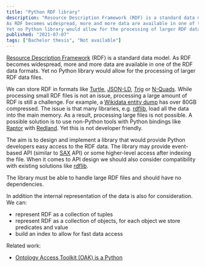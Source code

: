 ```yaml
---
title: "Python RDF library"
description: "Resource Description Framework (RDF) is a standard data model.
As RDF becomes widespread, more and more data are available in one of the RDF data formats.
Yet no Python library would allow for the processing of larger RDF data files."
published: "2021-07-07"
tags: ["Bachelor thesis", "Not available"]
---
```


[Resource Description Framework] (RDF) is a standard data model.
As RDF becomes widespread, more and more data are available in one of the RDF data formats.
Yet no Python library would allow for the processing of larger RDF data files.

We can store RDF in formats like  [Turtle], [JSON-LD], [Trig] or [N-Quads].
While processing small RDF files is not an issue, processing a large amount of RDF is still a challenge.
For example, a [Wikidata entity dump] has over 80GB compressed.
The issue is that many libraries, e.g. [rdflib], load all the data into the main memory.
As a result, processing large files is not possible.
A possible solution is to use non-Python tools with Python bindings like [Raptor] with [Redland].
Yet this is not developer friendly.

The aim is to design and implement a library that would provide Python developers easy access to the RDF data.
The library may provide event-based API (similar to [SAX] API) or some higher-level access after indexing the file.
When it comes to API design we should also consider compatibility with existing solutions like [rdflib].

The library must be able to handle large RDF files and should have no dependencies.

In addition the internal representation of the data is also for consideration.
We can:
- represent RDF as a collection of tuples
- represent RDF as a collection of objects, for each object we store predicates and value
- build an index to allow for fast data access


Related work:
- [Ontology Access Toolkit (OAK) is a Python](https://incatools.github.io/ontology-access-kit/introduction.html)

[Resource Description Framework]: <https://www.w3.org/RDF/>
[Turtle]: <https://www.w3.org/TR/turtle/>
[JSON-LD]: <https://json-ld.org/spec/latest/json-ld-rdf/>
[Trig]: <https://www.w3.org/TR/trig/>
[N-Quads]: <https://www.w3.org/TR/n-quads/>
[Wikidata entity dump]: <https://dumps.wikimedia.org/wikidatawiki/entities/>
[rdflib]: <https://github.com/RDFLib/rdflib>
[Raptor]: <http://librdf.org/raptor/>
[Redland]: <http://librdf.org/bindings/>
[SAX]: <https://docs.oracle.com/javase/tutorial/jaxp/sax/parsing.html>
